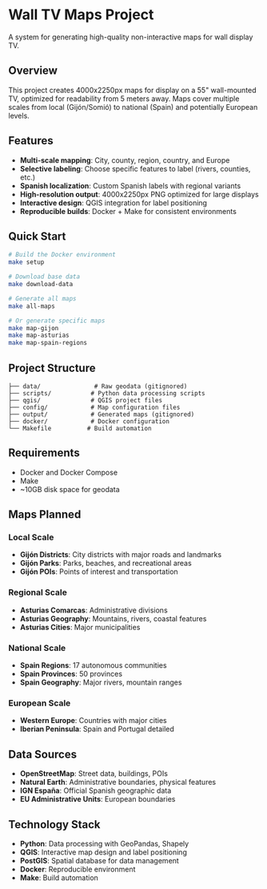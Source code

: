 # Wall TV Maps Project

A system for generating high-quality non-interactive maps for wall display TV.

## Overview

This project creates 4000x2250px maps for display on a 55" wall-mounted TV, optimized for readability from 5 meters away. Maps cover multiple scales from local (Gijón/Somió) to national (Spain) and potentially European levels.

## Features

- **Multi-scale mapping**: City, county, region, country, and Europe
- **Selective labeling**: Choose specific features to label (rivers, counties, etc.)
- **Spanish localization**: Custom Spanish labels with regional variants
- **High-resolution output**: 4000x2250px PNG optimized for large displays
- **Interactive design**: QGIS integration for label positioning
- **Reproducible builds**: Docker + Make for consistent environments

## Quick Start

```bash
# Build the Docker environment
make setup

# Download base data
make download-data

# Generate all maps
make all-maps

# Or generate specific maps
make map-gijon
make map-asturias
make map-spain-regions
```

## Project Structure

```
├── data/               # Raw geodata (gitignored)
├── scripts/           # Python data processing scripts
├── qgis/              # QGIS project files
├── config/            # Map configuration files
├── output/            # Generated maps (gitignored)
├── docker/            # Docker configuration
└── Makefile          # Build automation
```

## Requirements

- Docker and Docker Compose
- Make
- ~10GB disk space for geodata

## Maps Planned

### Local Scale
- **Gijón Districts**: City districts with major roads and landmarks
- **Gijón Parks**: Parks, beaches, and recreational areas
- **Gijón POIs**: Points of interest and transportation

### Regional Scale
- **Asturias Comarcas**: Administrative divisions
- **Asturias Geography**: Mountains, rivers, coastal features
- **Asturias Cities**: Major municipalities

### National Scale
- **Spain Regions**: 17 autonomous communities
- **Spain Provinces**: 50 provinces
- **Spain Geography**: Major rivers, mountain ranges

### European Scale
- **Western Europe**: Countries with major cities
- **Iberian Peninsula**: Spain and Portugal detailed

## Data Sources

- **OpenStreetMap**: Street data, buildings, POIs
- **Natural Earth**: Administrative boundaries, physical features
- **IGN España**: Official Spanish geographic data
- **EU Administrative Units**: European boundaries

## Technology Stack

- **Python**: Data processing with GeoPandas, Shapely
- **QGIS**: Interactive map design and label positioning
- **PostGIS**: Spatial database for data management
- **Docker**: Reproducible environment
- **Make**: Build automation
